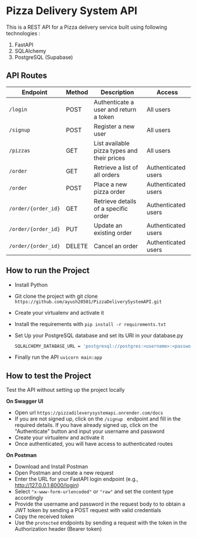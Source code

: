 # Pizza Delivery System API
This is a REST API for a Pizza delivery service built using following technologies : 
1. FastAPI
2. SQLAlchemy
3. PostgreSQL (Supabase)

## API Routes

| Endpoint                        | Method | Description                                      | Access |
|---------------------------------|--------|--------------------------------------------------|--------------------------|
| `/login`           | POST   | Authenticate a user and return a token                           | All users                     |
| `/signup` | POST    | Register a new user | All users                      |
| `/pizzas`| GET | List available pizza types and their prices                | All users                     |
| `/order`           | GET   | Retrieve a list of all orders                           |Authenticated users                     |
| `/order` | POST    | Place a new pizza order | Authenticated users                     |
| `/order/{order_id}`| GET | Retrieve details of a specific order                    | Authenticated users                     |
| `/order/{order_id}`           | PUT   |Update an existing order                           | Authenticated users                    |
| `/order/{order_id}` | DELETE    | Cancel an order |Authenticated users

## How to run the Project

   - Install Python
   - Git clone the project with  git clone `https://github.com/ayush20501/PizzaDeliverySystemAPI.git`
   - Create your virtualenv and activate it
   - Install the requirements with `pip install -r requirements.txt`
   - Set Up your PostgreSQL database and set its URI in your database.py
      
      ```bash
      SQLALCHEMY_DATABASE_URL = 'postgresql://postgres:<username>:<password>@localhost/<db_name>'
      ```
   - Finally run the API `uvicorn main:app `

## How to test the Project

Test the API without setting up the project locally

**On Swagger UI**
- Open url `https://pizzadileverysystemapi.onrender.com/docs`
- If you are not signed up, click on the `/signup ` endpoint and fill in the required details. If you have already signed up, click on the "Authenticate" button and input your username and password
- Create your virtualenv and activate it
- Once authenticated, you will have access to authenticated routes

**On Postman**
- Download and Install Postman
- Open Postman and create a new request
- Enter the URL for your FastAPI login endpoint (e.g., http://127.0.0.1:8000/login)
- Select `"x-www-form-urlencoded"` or `"raw"` and set the content type accordingly
- Provide the username and password in the request body to to obtain a JWT token by sending a POST request with valid credentials
- Copy the received token
- Use the `protected` endpoints by sending a request with the token in the Authorization header (Bearer token)
